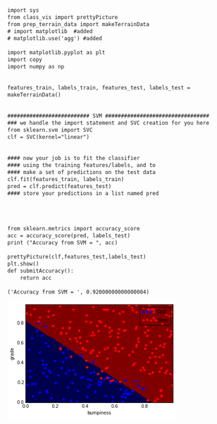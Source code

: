 

    import sys
    from class_vis import prettyPicture
    from prep_terrain_data import makeTerrainData
    # import matplotlib  #added
    # matplotlib.use('agg') #added
    
    import matplotlib.pyplot as plt
    import copy
    import numpy as np
    
    
    features_train, labels_train, features_test, labels_test = makeTerrainData()
    
    
    ########################## SVM #################################
    ### we handle the import statement and SVC creation for you here
    from sklearn.svm import SVC
    clf = SVC(kernel="linear")
    
    
    #### now your job is to fit the classifier
    #### using the training features/labels, and to
    #### make a set of predictions on the test data
    clf.fit(features_train, labels_train)
    pred = clf.predict(features_test)
    #### store your predictions in a list named pred
    
    
    
    
    from sklearn.metrics import accuracy_score
    acc = accuracy_score(pred, labels_test)
    print ("Accuracy from SVM = ", acc)
    
    prettyPicture(clf,features_test,labels_test)
    plt.show()
    def submitAccuracy():
        return acc

    ('Accuracy from SVM = ', 0.92000000000000004)



![png](output_0_1.png)



    
